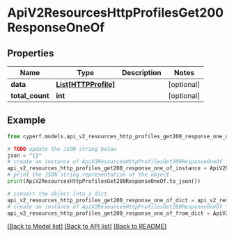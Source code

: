 # ApiV2ResourcesHttpProfilesGet200ResponseOneOf


## Properties

Name | Type | Description | Notes
------------ | ------------- | ------------- | -------------
**data** | [**List[HTTPProfile]**](HTTPProfile.md) |  | [optional] 
**total_count** | **int** |  | [optional] 

## Example

```python
from cyperf.models.api_v2_resources_http_profiles_get200_response_one_of import ApiV2ResourcesHttpProfilesGet200ResponseOneOf

# TODO update the JSON string below
json = "{}"
# create an instance of ApiV2ResourcesHttpProfilesGet200ResponseOneOf from a JSON string
api_v2_resources_http_profiles_get200_response_one_of_instance = ApiV2ResourcesHttpProfilesGet200ResponseOneOf.from_json(json)
# print the JSON string representation of the object
print(ApiV2ResourcesHttpProfilesGet200ResponseOneOf.to_json())

# convert the object into a dict
api_v2_resources_http_profiles_get200_response_one_of_dict = api_v2_resources_http_profiles_get200_response_one_of_instance.to_dict()
# create an instance of ApiV2ResourcesHttpProfilesGet200ResponseOneOf from a dict
api_v2_resources_http_profiles_get200_response_one_of_from_dict = ApiV2ResourcesHttpProfilesGet200ResponseOneOf.from_dict(api_v2_resources_http_profiles_get200_response_one_of_dict)
```
[[Back to Model list]](../README.md#documentation-for-models) [[Back to API list]](../README.md#documentation-for-api-endpoints) [[Back to README]](../README.md)


